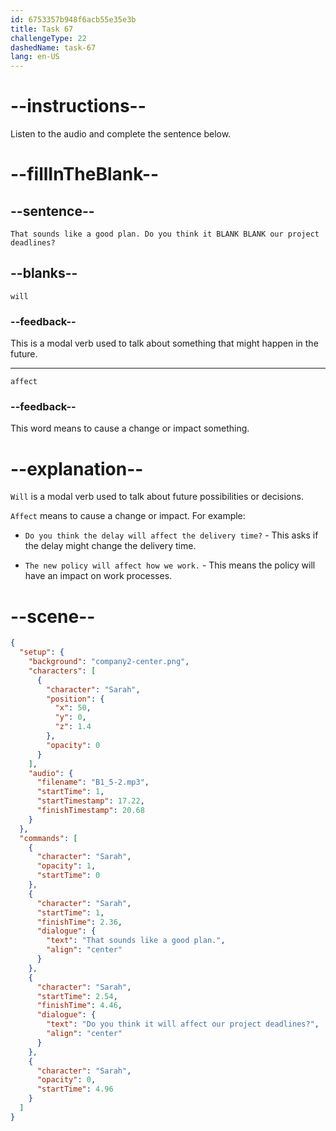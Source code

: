 ```yaml
---
id: 6753357b948f6acb55e35e3b
title: Task 67
challengeType: 22
dashedName: task-67
lang: en-US
---
```

<!-- (Audio) Sarah: That sounds like a good plan. Do you think it will affect our project deadlines? -->

# --instructions--

Listen to the audio and complete the sentence below.

# --fillInTheBlank--

## --sentence--

`That sounds like a good plan. Do you think it BLANK BLANK our project deadlines?`

## --blanks--

`will`

### --feedback--

This is a modal verb used to talk about something that might happen in the future.

---

`affect`

### --feedback--

This word means to cause a change or impact something.

# --explanation--

`Will` is a modal verb used to talk about future possibilities or decisions. 

`Affect` means to cause a change or impact. For example:

- `Do you think the delay will affect the delivery time?` - This asks if the delay might change the delivery time.

- `The new policy will affect how we work.` - This means the policy will have an impact on work processes.

# --scene--

```json
{
  "setup": {
    "background": "company2-center.png",
    "characters": [
      {
        "character": "Sarah",
        "position": {
          "x": 50,
          "y": 0,
          "z": 1.4
        },
        "opacity": 0
      }
    ],
    "audio": {
      "filename": "B1_5-2.mp3",
      "startTime": 1,
      "startTimestamp": 17.22,
      "finishTimestamp": 20.68
    }
  },
  "commands": [
    {
      "character": "Sarah",
      "opacity": 1,
      "startTime": 0
    },
    {
      "character": "Sarah",
      "startTime": 1,
      "finishTime": 2.36,
      "dialogue": {
        "text": "That sounds like a good plan.",
        "align": "center"
      }
    },
    {
      "character": "Sarah",
      "startTime": 2.54,
      "finishTime": 4.46,
      "dialogue": {
        "text": "Do you think it will affect our project deadlines?",
        "align": "center"
      }
    },
    {
      "character": "Sarah",
      "opacity": 0,
      "startTime": 4.96
    }
  ]
}
```

